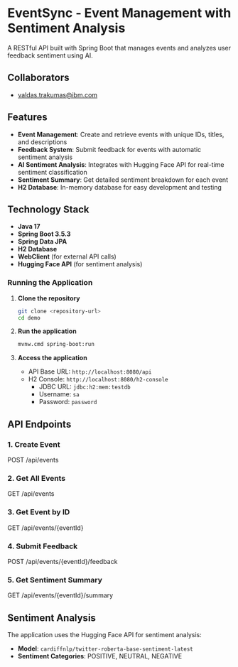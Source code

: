 # EventSync - Event Management with Sentiment Analysis

A RESTful API built with Spring Boot that manages events and analyzes user feedback sentiment using AI.

## Collaborators
- valdas.trakumas@ibm.com

## Features

- **Event Management**: Create and retrieve events with unique IDs, titles, and descriptions
- **Feedback System**: Submit feedback for events with automatic sentiment analysis
- **AI Sentiment Analysis**: Integrates with Hugging Face API for real-time sentiment classification
- **Sentiment Summary**: Get detailed sentiment breakdown for each event
- **H2 Database**: In-memory database for easy development and testing

## Technology Stack

- **Java 17**
- **Spring Boot 3.5.3**
- **Spring Data JPA**
- **H2 Database**
- **WebClient** (for external API calls)
- **Hugging Face API** (for sentiment analysis)

### Running the Application

1. **Clone the repository**
   ```bash
   git clone <repository-url>
   cd demo
   ```

3. **Run the application**
   ```bash
   mvnw.cmd spring-boot:run
   ```

4. **Access the application**
   - API Base URL: `http://localhost:8080/api`
   - H2 Console: `http://localhost:8080/h2-console`
     - JDBC URL: `jdbc:h2:mem:testdb`
     - Username: `sa`
     - Password: `password`

## API Endpoints

### 1. Create Event
POST /api/events

### 2. Get All Events
GET /api/events

### 3. Get Event by ID
GET /api/events/{eventId}

### 4. Submit Feedback
POST /api/events/{eventId}/feedback

### 5. Get Sentiment Summary
GET /api/events/{eventId}/summary

## Sentiment Analysis

The application uses the Hugging Face API for sentiment analysis:

- **Model**: `cardiffnlp/twitter-roberta-base-sentiment-latest`
- **Sentiment Categories**: POSITIVE, NEUTRAL, NEGATIVE
